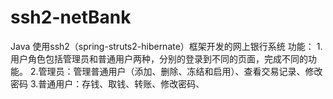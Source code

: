 # ssh2-netBank
Java  使用ssh2（spring-struts2-hibernate）框架开发的网上银行系统
功能：
    1.用户角色包括管理员和普通用户两种，分别的登录到不同的页面，完成不同的功能。
    2.管理员：管理普通用户（添加、删除、冻结和启用）、查看交易记录、修改密码
    3.普通用户：存钱、取钱、转账、修改密码、
